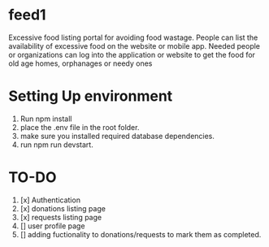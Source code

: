 # feed1

Excessive food listing portal for avoiding food wastage. People can list the availability of excessive food on the website or mobile app. Needed people or organizations can log into the application or website to get the food for old age homes, orphanages or needy ones

# Setting Up environment

1. Run npm install
2. place the .env file in the root folder.
3. make sure you installed required database dependencies.
4. run npm run devstart.

# TO-DO

1. [x] Authentication
2. [x] donations listing page
3. [x] requests listing page
4. [] user profile page
5. [] adding fuctionality to donations/requests to mark them as completed.